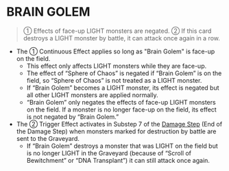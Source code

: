 
# BRAIN GOLEM  
> ① Effects of face-up LIGHT monsters are negated. ② If this card destroys a LIGHT monster by battle, it can attack once again in a row.

*   The ① Continuous Effect applies so long as "Brain Golem" is face-up on the field.
    *   This effect only affects LIGHT monsters while they are face-up.
    *   The effect of “Sphere of Chaos” is negated if “Brain Golem” is on the field, so “Sphere of Chaos” is not treated as a LIGHT monster.
    *   If “Brain Golem” becomes a LIGHT monster, its effect is negated but all other LIGHT monsters are applied normally.
    *   “Brain Golem” only negates the effects of face-up LIGHT monsters on the field. If a monster is no longer face-up on the field, its effect is not negated by “Brain Golem.”
*   The ② Trigger Effect activates in Substep 7 of the [Damage Step](https://www.edisonformat.com/battle-phase.html) (End of the Damage Step) when monsters marked for destruction by battle are sent to the Graveyard.
    *   If “Brain Golem” destroys a monster that was LIGHT on the field but is no longer LIGHT in the Graveyard (because of “Scroll of Bewitchment” or “DNA Transplant”) it can still attack once again.

  